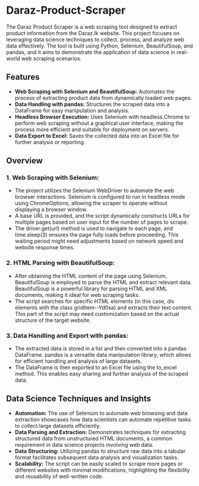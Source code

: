 # Daraz-Product-Scraper
The Daraz Product Scraper is a web scraping tool designed to extract product information from the Daraz.lk website. This project focuses on leveraging data science techniques to collect, process, and analyze web data effectively. The tool is built using Python, Selenium, BeautifulSoup, and pandas, and it aims to demonstrate the application of data science in real-world web scraping scenarios.


## Features
- **Web Scraping with Selenium and BeautifulSoup:** Automates the process of extracting product data from dynamically loaded web pages.
- **Data Handling with pandas:** Structures the scraped data into a DataFrame for easy manipulation and analysis.
- **Headless Browser Execution:** Uses Selenium with headless Chrome to perform web scraping without a graphical user interface, making the process more efficient and suitable for deployment on servers.
- **Data Export to Excel:** Saves the collected data into an Excel file for further analysis or reporting.

## Overview

### 1. Web Scraping with Selenium:

- The project utilizes the Selenium WebDriver to automate the web browser interactions. Selenium is configured to run in headless mode using ChromeOptions, allowing the scraper to operate without displaying a browser window.
- A base URL is provided, and the script dynamically constructs URLs for multiple pages based on user input for the number of pages to scrape.
- The driver.get(url) method is used to navigate to each page, and time.sleep(3) ensures the page fully loads before proceeding. This waiting period might need adjustments based on network speed and website response times.

### 2. HTML Parsing with BeautifulSoup:

- After obtaining the HTML content of the page using Selenium, BeautifulSoup is employed to parse the HTML and extract relevant data. BeautifulSoup is a powerful library for parsing HTML and XML documents, making it ideal for web scraping tasks.
- The script searches for specific HTML elements (in this case, div elements with the class gridItem--Yd0sa) and extracts their text content. This part of the script may need customization based on the actual structure of the target website.
  
### 3. Data Handling and Export with pandas:

- The extracted data is stored in a list and then converted into a pandas DataFrame. pandas is a versatile data manipulation library, which allows for efficient handling and analysis of large datasets.
- The DataFrame is then exported to an Excel file using the to_excel method. This enables easy sharing and further analysis of the scraped data.

## Data Science Techniques and Insights
- **Automation:** The use of Selenium to automate web browsing and data extraction showcases how data scientists can automate repetitive tasks to collect large datasets efficiently.
- **Data Parsing and Extraction:** Demonstrates techniques for extracting structured data from unstructured HTML documents, a common requirement in data science projects involving web data.
- **Data Structuring:** Utilizing pandas to structure raw data into a tabular format facilitates subsequent data analysis and visualization tasks.
- **Scalability:** The script can be easily scaled to scrape more pages or different websites with minimal modifications, highlighting the flexibility and reusability of well-written code.

